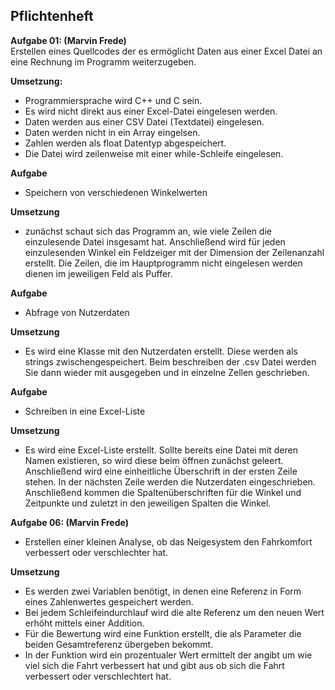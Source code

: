 ## Pflichtenheft   

**Aufgabe 01: (Marvin Frede)**   
Erstellen eines Quellcodes der es ermöglicht Daten aus einer Excel Datei an eine Rechnung im Programm weiterzugeben.   
   
**Umsetzung:**   
* Programmiersprache wird C++ und C sein.   
* Es wird nicht direkt aus einer Excel-Datei eingelesen werden.
* Daten werden aus einer CSV Datei (Textdatei) eingelesen.   
* Daten werden nicht in ein Array eingelsen.   
* Zahlen werden als float Datentyp abgespeichert.   
* Die Datei wird zeilenweise mit einer while-Schleife eingelesen.   

**Aufgabe**
* Speichern von verschiedenen Winkelwerten

**Umsetzung**
* zunächst schaut sich das Programm an, wie viele Zeilen die einzulesende Datei insgesamt hat. Anschließend wird für jeden einzulesenden Winkel ein Feldzeiger mit der Dimension der Zeilenanzahl erstellt. Die Zeilen, die im Hauptprogramm nicht eingelesen werden dienen im jeweiligen Feld als Puffer.

**Aufgabe**
* Abfrage von Nutzerdaten

**Umsetzung**
* Es wird eine Klasse mit den Nutzerdaten erstellt. Diese werden als strings zwischengespeichert. Beim beschreiben der .csv Datei werden Sie dann wieder mit ausgegeben und in einzelne Zellen geschrieben.

**Aufgabe**
* Schreiben in eine Excel-Liste

**Umsetzung**
* Es wird eine Excel-Liste erstellt. Sollte bereits eine Datei mit deren Namen existieren, so wird diese beim öffnen zunächst geleert. Anschließend wird eine einheitliche Überschrift in der ersten Zeile stehen. In der nächsten Zeile werden die Nutzerdaten eingeschrieben. Anschließend kommen die Spaltenüberschriften für die Winkel und Zeitpunkte und zuletzt in den jeweiligen Spalten die Winkel.    
     
**Aufgabe 06: (Marvin Frede)**
* Erstellen einer kleinen Analyse, ob das Neigesystem den Fahrkomfort verbessert oder verschlechter hat.   

**Umsetzung**    
* Es werden zwei Variablen benötigt, in denen eine Referenz in Form eines Zahlenwertes gespeichert werden.    
* Bei jedem Schleifeindurchlauf wird die alte Referenz um den neuen Wert erhöht mittels einer Addition.    
* Für die Bewertung wird eine Funktion erstellt, die als Parameter die beiden Gesamtreferenz übergeben bekommt.    
* In der Funktion wird ein prozentualer Wert ermittelt der angibt um wie viel sich die Fahrt verbessert hat und gibt aus ob sich die Fahrt verbessert oder verschlechtert hat.  

  

